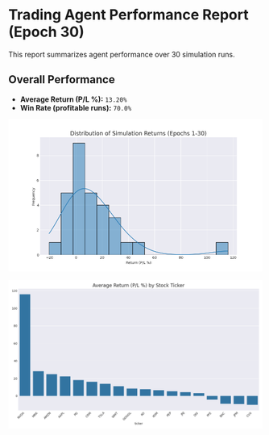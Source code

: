 # Trading Agent Performance Report (Epoch 30)

This report summarizes agent performance over 30 simulation runs.

## Overall Performance
- **Average Return (P/L %):** `13.20%`
- **Win Rate (profitable runs):** `70.0%`

![Returns Distribution](epoch_30_returns_distribution.png)

![Performance by Ticker](epoch_30_performance_by_ticker.png)

